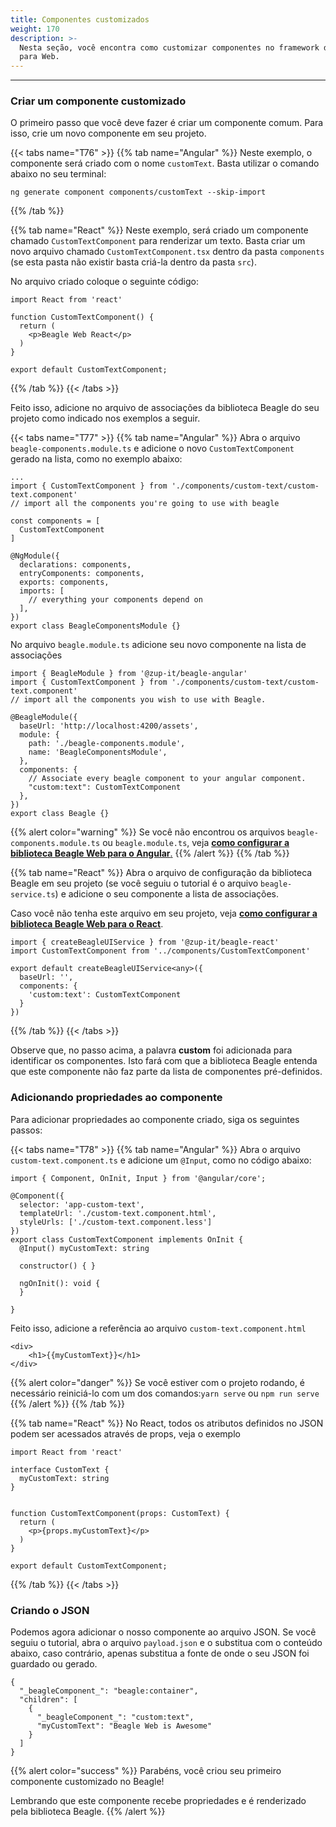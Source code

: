 ```yaml
---
title: Componentes customizados
weight: 170
description: >-
  Nesta seção, você encontra como customizar componentes no framework do Beagle
  para Web.
---
```


---

### Criar um componente customizado

O primeiro passo que você deve fazer é criar um componente comum. Para isso, crie um novo componente em seu projeto. 

{{< tabs name="T76" >}}
{{% tab name="Angular" %}}
Neste exemplo, o componente será criado com o nome `customText`. Basta utilizar o comando abaixo no seu terminal:

```text
ng generate component components/customText --skip-import
```
{{% /tab %}}

{{% tab name="React" %}}
Neste exemplo, será criado um componente chamado `CustomTextComponent` para renderizar um texto. Basta criar um novo arquivo chamado `CustomTextComponent.tsx` dentro da pasta `components` \(se esta pasta não existir basta criá-la dentro da pasta `src`\). 

No arquivo criado coloque o seguinte código:

```text
import React from 'react'

function CustomTextComponent() {
  return (
    <p>Beagle Web React</p>
  )
}

export default CustomTextComponent;
```
{{% /tab %}}
{{< /tabs >}}

Feito isso, adicione no arquivo de associações da biblioteca Beagle do seu projeto como indicado nos exemplos a seguir. 

{{< tabs name="T77" >}}
{{% tab name="Angular" %}}
Abra o arquivo `beagle-components.module.ts` e adicione o novo `CustomTextComponent` gerado na lista, como no exemplo abaixo:

```text
...
import { CustomTextComponent } from './components/custom-text/custom-text.component'
// import all the components you're going to use with beagle

const components = [
  CustomTextComponent
]

@NgModule({
  declarations: components,
  entryComponents: components,
  exports: components,
  imports: [
    // everything your components depend on
  ],
})
export class BeagleComponentsModule {}
```

No arquivo `beagle.module.ts` adicione seu novo componente na lista de associações

```text
import { BeagleModule } from '@zup-it/beagle-angular'
import { CustomTextComponent } from './components/custom-text/custom-text.component'
// import all the components you wish to use with Beagle.

@BeagleModule({
  baseUrl: 'http://localhost:4200/assets',
  module: {
    path: './beagle-components.module',
    name: 'BeagleComponentsModule',
  },
  components: {
    // Associate every beagle component to your angular component.
    "custom:text": CustomTextComponent
  },
})
export class Beagle {}
```

{{% alert color="warning" %}}
Se você não encontrou os arquivos `beagle-components.module.ts` ou `beagle.module.ts`, veja [**como configurar a biblioteca Beagle Web para o Angular**.](../../../get-started/usando-beagle/web/angular.md)
{{% /alert %}}
{{% /tab %}}

{{% tab name="React" %}}
Abra o arquivo de configuração da biblioteca Beagle em seu projeto \(se você seguiu o tutorial é o arquivo `beagle-service.ts`\) e adicione o seu componente a lista de associações. 

Caso você não tenha este arquivo em seu projeto, veja [**como configurar a biblioteca Beagle Web para o React**](../../../get-started/usando-beagle/web/react.md).

```text
import { createBeagleUIService } from '@zup-it/beagle-react'
import CustomTextComponent from '../components/CustomTextComponent'

export default createBeagleUIService<any>({
  baseUrl: '',
  components: {
    'custom:text': CustomTextComponent
  }
})

```
{{% /tab %}}
{{< /tabs >}}

Observe que, no passo acima, a palavra **custom** foi adicionada para identificar os componentes. Isto fará com que a biblioteca Beagle entenda que este componente não faz parte da lista de componentes pré-definidos. 

### Adicionando propriedades ao componente

Para adicionar propriedades ao componente criado, siga os seguintes passos: 

{{< tabs name="T78" >}}
{{% tab name="Angular" %}}
Abra o arquivo `custom-text.component.ts` e adicione um `@Input`, como no código abaixo: 

```text
import { Component, OnInit, Input } from '@angular/core';

@Component({
  selector: 'app-custom-text',
  templateUrl: './custom-text.component.html',
  styleUrls: ['./custom-text.component.less']
})
export class CustomTextComponent implements OnInit {
  @Input() myCustomText: string

  constructor() { }

  ngOnInit(): void {
  }

}

```

Feito isso, adicione a referência ao arquivo `custom-text.component.html`

```text
<div>
    <h1>{{myCustomText}}</h1>
</div>
```

{{% alert color="danger" %}}
Se você estiver com o projeto rodando, é necessário reiniciá-lo com um dos comandos:`yarn serve` ou `npm run serve`
{{% /alert %}}
{{% /tab %}}

{{% tab name="React" %}}
No React, todos os atributos definidos no JSON podem ser acessados através de props, veja o exemplo

```text
import React from 'react'

interface CustomText {
  myCustomText: string
}


function CustomTextComponent(props: CustomText) {
  return (
    <p>{props.myCustomText}</p>
  )
}

export default CustomTextComponent;
```
{{% /tab %}}
{{< /tabs >}}

### Criando o JSON

Podemos agora adicionar o nosso componente ao arquivo JSON.  Se você seguiu o tutorial, abra o arquivo `payload.json` e o substitua com o conteúdo abaixo, caso contrário, apenas substitua a fonte de onde o seu JSON foi guardado ou gerado. 

```text
{
  "_beagleComponent_": "beagle:container",
  "children": [
    {
      "_beagleComponent_": "custom:text",
      "myCustomText": "Beagle Web is Awesome"
    }
  ]
}
```

{{% alert color="success" %}}
Parabéns, você criou seu primeiro componente customizado no Beagle!

Lembrando que este componente recebe propriedades e é renderizado pela biblioteca Beagle.
{{% /alert %}}
